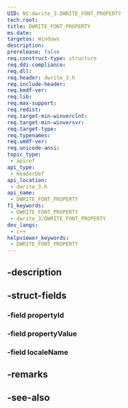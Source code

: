 ```yaml
---
UID: NS:dwrite_3.DWRITE_FONT_PROPERTY
tech.root: 
title: DWRITE_FONT_PROPERTY
ms.date: 
targetos: Windows
description: 
prerelease: false
req.construct-type: structure
req.ddi-compliance: 
req.dll: 
req.header: dwrite_3.h
req.include-header: 
req.kmdf-ver: 
req.lib: 
req.max-support: 
req.redist: 
req.target-min-winverclnt: 
req.target-min-winversvr: 
req.target-type: 
req.typenames: 
req.umdf-ver: 
req.unicode-ansi: 
topic_type:
 - apiref
api_type:
 - HeaderDef
api_location:
 - dwrite_3.h
api_name:
 - DWRITE_FONT_PROPERTY
f1_keywords:
 - DWRITE_FONT_PROPERTY
 - dwrite_3/DWRITE_FONT_PROPERTY
dev_langs:
 - c++
helpviewer_keywords:
 - DWRITE_FONT_PROPERTY
---
```


## -description

## -struct-fields

### -field propertyId

### -field propertyValue

### -field localeName

## -remarks

## -see-also

